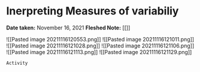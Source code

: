 # Inerpreting Measures of variabiliy
**Date taken:** November 16, 2021
**Fleshed Note:** [[]]

![[Pasted image 20211116120553.png]]
![[Pasted image 20211116121011.png]]
![[Pasted image 20211116121028.png]]
![[Pasted image 20211116121106.png]]
![[Pasted image 20211116121113.png]]
![[Pasted image 20211116121129.png]]

```ad-act
Activity
```